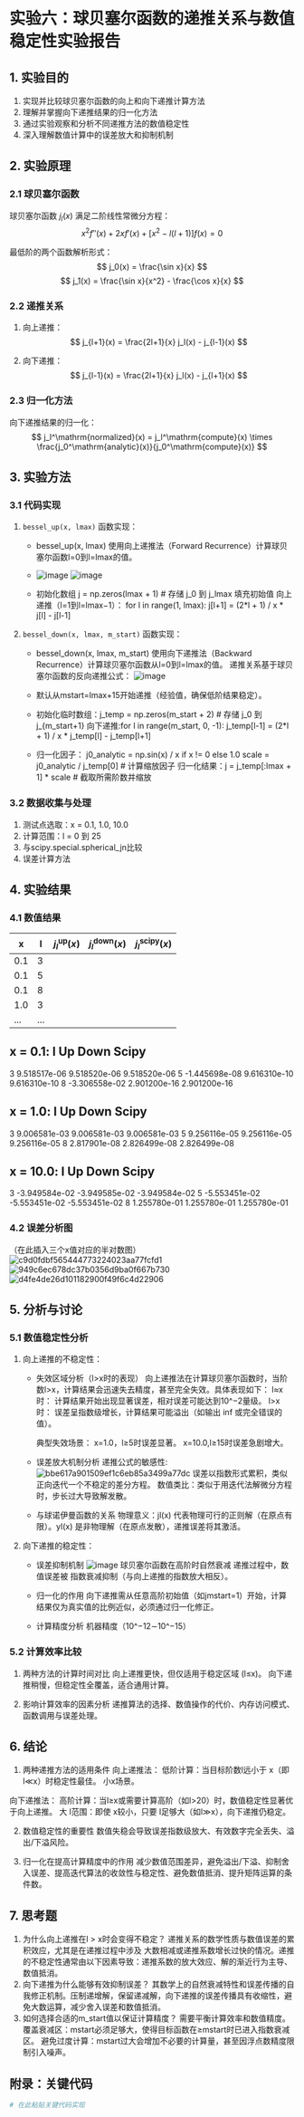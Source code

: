 # 实验六：球贝塞尔函数的递推关系与数值稳定性实验报告

## 1. 实验目的
1. 实现并比较球贝塞尔函数的向上和向下递推计算方法
2. 理解并掌握向下递推结果的归一化方法
3. 通过实验观察和分析不同递推方法的数值稳定性
4. 深入理解数值计算中的误差放大和抑制机制

## 2. 实验原理
### 2.1 球贝塞尔函数
球贝塞尔函数 $j_l(x)$ 满足二阶线性常微分方程：
$$ x^2 f''(x) + 2xf'(x) + [x^2 - l(l+1)]f(x) = 0 $$

最低阶的两个函数解析形式：
$$ j_0(x) = \frac{\sin x}{x} $$
$$ j_1(x) = \frac{\sin x}{x^2} - \frac{\cos x}{x} $$

### 2.2 递推关系
1. 向上递推：
   $$ j_{l+1}(x) = \frac{2l+1}{x} j_l(x) - j_{l-1}(x) $$

2. 向下递推：
   $$ j_{l-1}(x) = \frac{2l+1}{x} j_l(x) - j_{l+1}(x) $$

### 2.3 归一化方法
向下递推结果的归一化：
$$ j_l^\mathrm{normalized}(x) = j_l^\mathrm{compute}(x) \times \frac{j_0^\mathrm{analytic}(x)}{j_0^\mathrm{compute}(x)} $$

## 3. 实验方法
### 3.1 代码实现
1. `bessel_up(x, lmax)` 函数实现：
   - bessel_up(x, lmax) 使用向上递推法（Forward Recurrence）计算球贝塞尔函数l=0到l=lmax的值。

   - ![image](https://github.com/user-attachments/assets/faa11b41-05e7-414d-b9d7-63b6fa23dfcb)
![image](https://github.com/user-attachments/assets/1e0781c7-c8ae-423c-a374-03eb99f0a38b)

   - 初始化数组 j = np.zeros(lmax + 1)  # 存储 j_0 到 j_lmax
   填充初始值
   向上递推（l=1到l=lmax−1）：
   for l in range(1, lmax):
    j[l+1] = (2*l + 1) / x * j[l] - j[l-1]

2. `bessel_down(x, lmax, m_start)` 函数实现：
   - bessel_down(x, lmax, m_start) 使用向下递推法（Backward Recurrence）计算球贝塞尔函数从l=0到l=lmax的值。
      递推关系基于球贝塞尔函数的反向递推公式：
     ![image](https://github.com/user-attachments/assets/839b81e6-afb9-4bf7-b662-1efa12a8fde0)

   - 默认从mstart=lmax+15开始递推（经验值，确保低阶结果稳定）。

   - 初始化临时数组：j_temp = np.zeros(m_start + 2)  # 存储 j_0 到 j_{m_start+1}
      向下递推:for l in range(m_start, 0, -1):
    j_temp[l-1] = (2*l + 1) / x * j_temp[l] - j_temp[l+1]
     
   - 归一化因子：
     j0_analytic = np.sin(x) / x if x != 0 else 1.0
      scale = j0_analytic / j_temp[0]  # 计算缩放因子
      归一化结果：j = j_temp[:lmax + 1] * scale  # 截取所需阶数并缩放

### 3.2 数据收集与处理
1. 测试点选取：x = 0.1, 1.0, 10.0
2. 计算范围：l = 0 到 25
3. 与scipy.special.spherical_jn比较
4. 误差计算方法

## 4. 实验结果
### 4.1 数值结果
| x | l | $j_l^\mathrm{up}(x)$ | $j_l^\mathrm{down}(x)$ | $j_l^\mathrm{scipy}(x)$ |
|---|---|----------------------|------------------------|-------------------------|
| 0.1 | 3 |                      |                        |                         |
| 0.1 | 5 |                      |                        |                         |
| 0.1 | 8 |                      |                        |                         |
| 1.0 | 3 |                      |                        |                         |
| ... | ... |                    |                        |                         |

x = 0.1:
l	Up		Down		Scipy
--------------------------------------------------
3	9.518517e-06	9.518520e-06	9.518520e-06
5	-1.445698e-08	9.616310e-10	9.616310e-10
8	-3.306558e-02	2.901200e-16	2.901200e-16

x = 1.0:
l	Up		Down		Scipy
--------------------------------------------------
3	9.006581e-03	9.006581e-03	9.006581e-03
5	9.256116e-05	9.256116e-05	9.256116e-05
8	2.817901e-08	2.826499e-08	2.826499e-08

x = 10.0:
l	Up		Down		Scipy
--------------------------------------------------
3	-3.949584e-02	-3.949585e-02	-3.949584e-02
5	-5.553451e-02	-5.553451e-02	-5.553451e-02
8	1.255780e-01	1.255780e-01	1.255780e-01

### 4.2 误差分析图
（在此插入三个x值对应的半对数图）
![c9d0fdbf565444773224023aa77fcfd1](https://github.com/user-attachments/assets/797579fa-690f-484f-ab34-d9a6a26d96ea)
![949c6ec678dc37b0356d9ba0f667b730](https://github.com/user-attachments/assets/c9ba2943-496b-4117-b829-3d100b424cda)
![d4fe4de26d101182900f49f6c4d22906](https://github.com/user-attachments/assets/710f9503-ed08-41ce-9cf4-8610363b4528)



## 5. 分析与讨论
### 5.1 数值稳定性分析
1. 向上递推的不稳定性：
   - 失效区域分析（l>x时的表现）
     向上递推法在计算球贝塞尔函数时，当阶数l>x，计算结果会迅速失去精度，甚至完全失效。具体表现如下：
      l≈x 时：
      计算结果开始出现显著误差，相对误差可能达到10^−2量级。
      l>x 时：
      误差呈指数级增长，计算结果可能溢出（如输出 inf 或完全错误的值）。

      典型失效场景：
      x=1.0，l≥5时误差显著。
      x=10.0,l≥15时误差急剧增大。

   - 误差放大机制分析
     递推公式的敏感性:
      ![bbe617a901509ef1c6eb85a3499a77dc](https://github.com/user-attachments/assets/71046a87-0ee9-48b9-b218-0ba0ddbfdb1a)
     误差以指数形式累积，类似正向迭代一个不稳定的差分方程。
     数值类比：类似于用迭代法解微分方程时，步长过大导致解发散。

   - 与球诺伊曼函数的关系
   物理意义：jl(x) 代表物理可行的正则解（在原点有限）。yl(x) 是非物理解（在原点发散），递推误差将其激活。

2. 向下递推的稳定性：
   - 误差抑制机制
     ![image](https://github.com/user-attachments/assets/72e1f1c0-dbbb-4998-96b6-a20e8dfa3e07)
      球贝塞尔函数在高阶时自然衰减
     递推过程中，数值误差被 指数衰减抑制（与向上递推的指数放大相反）。
     
   - 归一化的作用
     向下递推需从任意高阶初始值（如jmstart=1）开始，计算结果仅为真实值的比例近似，必须通过归一化修正。
     
   - 计算精度分析
     机器精度（10^−12∼10^−15）

### 5.2 计算效率比较
1. 两种方法的计算时间对比
向上递推更快，但仅适用于稳定区域 (l≤x)。
向下递推稍慢，但稳定性全覆盖，适合通用计算。

2. 影响计算效率的因素分析
递推算法的选择、数值操作的代价、内存访问模式、函数调用与误差处理。

## 6. 结论
1. 两种递推方法的适用条件
向上递推法：
低阶计算：当目标阶数l远小于 x（即l≪x）时稳定性最佳。
小x场景。

向下递推法：
高阶计算：当l≥x或需要计算高阶（如l>20）时，数值稳定性显著优于向上递推。
大 l范围：即使 x较小，只要 l足够大（如l≫x），向下递推仍稳定。

2. 数值稳定性的重要性
数值失稳会导致误差指数级放大、有效数字完全丢失、溢出/下溢风险。

3. 归一化在提高计算精度中的作用
减少数值范围差异，避免溢出/下溢、抑制舍入误差、提高迭代算法的收敛性与稳定性、避免数值抵消、提升矩阵运算的条件数。


## 7. 思考题
1. 为什么向上递推在l > x时会变得不稳定？
递推关系的数学性质与数值误差的累积效应，尤其是在递推过程中涉及 大数相减或递推系数增长过快的情况。递推的不稳定性通常由以下因素导致：递推系数的放大效应、解的渐近行为主导、数值抵消。
2. 向下递推为什么能够有效抑制误差？
其数学上的自然衰减特性和误差传播的自我修正机制。压制递增解，保留递减解，向下递推的误差传播具有收缩性，避免大数运算，减少舍入误差和数值抵消。
3. 如何选择合适的m_start值以保证计算精度？
需要平衡计算效率和数值精度。
覆盖衰减区：mstart必须足够大，使得目标函数在≥mstart时已进入指数衰减区。
避免过度计算：mstart过大会增加不必要的计算量，甚至因浮点数精度限制引入噪声。
## 附录：关键代码
```python
# 在此粘贴关键代码实现
